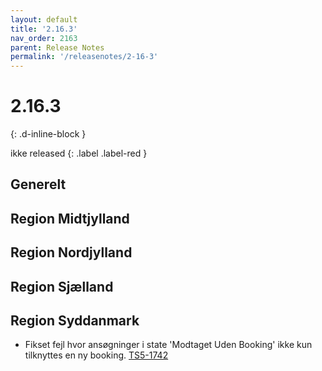 ```yaml
---
layout: default
title: '2.16.3'
nav_order: 2163
parent: Release Notes
permalink: '/releasenotes/2-16-3'
---
```


# 2.16.3
{: .d-inline-block }

ikke released 
{: .label .label-red }

## Generelt

## Region Midtjylland

## Region Nordjylland

## Region Sjælland

## Region Syddanmark
- Fikset fejl hvor ansøgninger i state 'Modtaget Uden Booking' ikke kun tilknyttes en ny booking. [TS5-1742](https://sd.trifork.com/projects/TS5/queues/custom/95/TS5-1742)
